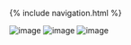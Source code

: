 {% include navigation.html %}


![image](https://user-images.githubusercontent.com/89223726/159082845-d001c91f-2499-44c9-9c3e-7a7f63563f17.png)
![image](https://user-images.githubusercontent.com/89223726/159082977-78242c69-e48a-4aa7-be11-4f6df67b62e5.png)
![image](https://user-images.githubusercontent.com/89223599/160976923-cf4d68b8-8a8c-40b3-958c-0da38592baab.png)

